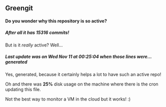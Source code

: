 ## Greengit

#### Do you wonder why this repository is so active?

##### After all it has 15316 commits!

But is it *really* active? Well...

##### Last update was on Wed Nov 11 at 00:25:04 when those lines were... generated

Yes, generated, because it certainly helps a lot to have such an active repo!

Oh and there was **25%** disk usage on the machine
where there is the cron updating this file.

Not the best way to monitor a VM in the cloud but it works! :)
